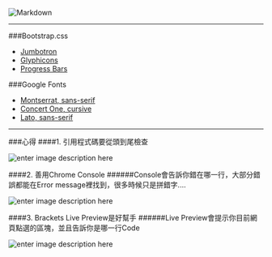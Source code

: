 ![Markdown](https://github.com/swlincode/r-d/blob/master/img/logow.png)
 * * *
###Bootstrap.css
 * [Jumbotron][1]
 * [Glyphicons][2]
 * [Progress Bars][3]
   
  [1]: https://www.w3schools.com/bootstrap/bootstrap_jumbotron_header.asp
  [2]: http://getbootstrap.com/components/
  [3]: https://www.w3schools.com/bootstrap/bootstrap_progressbars.asp

###Google Fonts
   - [Montserrat, sans-serif][1]
   - [Concert One, cursive][2]
   - [Lato, sans-serif][3]
   
  [1]: https://fonts.google.com/specimen/Montserrat
  [2]: https://fonts.google.com/specimen/Concert+One
  [3]: https://fonts.google.com/specimen/Lato
  * * *
###心得
####1. 引用程式碼要從頭到尾檢查

![enter image description here](https://github.com/swlincode/r-d/blob/master/img/md1.png)

####2. 善用Chrome Console
######Console會告訴你錯在哪一行，大部分錯誤都能在Error message裡找到，很多時候只是拼錯字....

![enter image description here](https://github.com/swlincode/r-d/blob/master/img/md2.png)

####3. Brackets Live Preview是好幫手
######Live Preview會提示你目前網頁點選的區塊，並且告訴你是哪一行Code

![enter image description here](https://github.com/swlincode/r-d/blob/master/img/md3.png)
